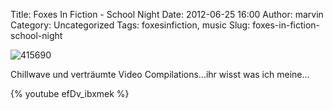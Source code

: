 Title: Foxes In Fiction - School Night
Date: 2012-06-25 16:00
Author: marvin
Category: Uncategorized
Tags: foxesinfiction, music
Slug: foxes-in-fiction-school-night

![415690]({filename}/images/415690.jpg)

Chillwave und verträumte Video Compilations...ihr wisst was ich meine...

{% youtube efDv_ibxmek %}

